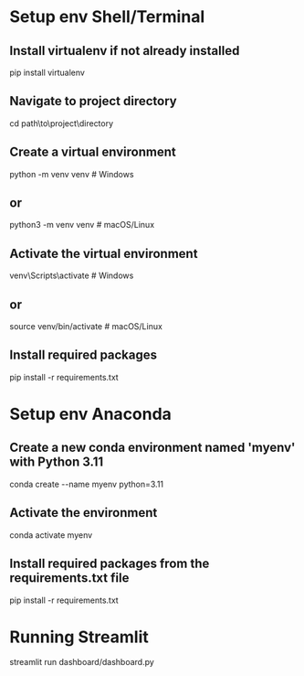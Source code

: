 # Setup env Shell/Terminal

## Install virtualenv if not already installed
pip install virtualenv

## Navigate to project directory
cd path\to\project\directory

## Create a virtual environment
python -m venv venv  # Windows
## or
python3 -m venv venv  # macOS/Linux

## Activate the virtual environment
venv\Scripts\activate  # Windows
## or
source venv/bin/activate  # macOS/Linux

## Install required packages
pip install -r requirements.txt

# Setup env Anaconda

## Create a new conda environment named 'myenv' with Python 3.11
conda create --name myenv python=3.11

## Activate the environment
conda activate myenv

## Install required packages from the requirements.txt file
pip install -r requirements.txt


# Running Streamlit

streamlit run dashboard/dashboard.py
